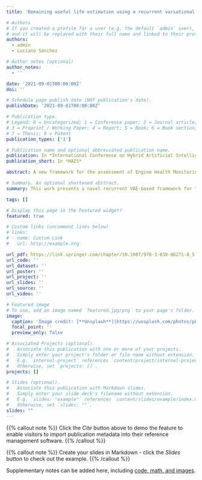 ```yaml
---
title: 'Remaining useful life estimation using a recurrent variational autoencoder'

# Authors
# If you created a profile for a user (e.g. the default `admin` user), write the username (folder name) here
# and it will be replaced with their full name and linked to their profile.
authors:
  - admin
  - Luciano Sánchez

# Author notes (optional)
author_notes:
  - ''

date: '2021-09-01T00:00:00Z'
doi: ''

# Schedule page publish date (NOT publication's date).
publishDate: '2021-09-01T00:00:00Z'

# Publication type.
# Legend: 0 = Uncategorized; 1 = Conference paper; 2 = Journal article;
# 3 = Preprint / Working Paper; 4 = Report; 5 = Book; 6 = Book section;
# 7 = Thesis; 8 = Patent
publication_types: ['1']

# Publication name and optional abbreviated publication name.
publication: In *International Conference on Hybrid Artificial Intelligence Systems*
publication_short: In *HAIS*

abstract: A new framework for the assessment of Engine Health Monitoring (EHM) data in aircraft is proposed. Traditionally, prognostics and health management systems rely on prior knowledge of the degradation of certain components along with professional expert opinion to predict the Remaining Useful Life (RUL). In order to avoid reliance on this process while still providing an accurate diagnosis, a data-driven approach using a novel recurrent version of a VAE is introduced. The latent space learned by this model, trained with the historical data recorded by the sensors embedded in these engines, is used to visually evaluate the deterioration progress of the engines. High prognostic accuracy in estimating the RUL is achieved by building a simple classifier on top of the learned features of the VAE. The superiority of the proposed method is compared with other popular and state-of-the-art approaches using Rolls Royce Turbofan engine data. The results of this study suggest that the proposed data-driven prognostic and explainable framework offers a new and promising approach.

# Summary. An optional shortened abstract.
summary: This work presents a novel recurrent VAE-based framework for the assessment of Engine Health Monitoring (EHM) data in aircraft.

tags: []

# Display this page in the Featured widget?
featured: true

# Custom links (uncomment lines below)
# links:
# - name: Custom Link
#   url: http://example.org

url_pdf: https://link.springer.com/chapter/10.1007/978-3-030-86271-8_5
url_code: ''
url_dataset: ''
url_poster: ''
url_project: ''
url_slides: ''
url_source: ''
url_video: ''

# Featured image
# To use, add an image named `featured.jpg/png` to your page's folder.
image:
  caption: 'Image credit: [**Unsplash**](https://unsplash.com/photos/pLCdAaMFLTE)'
  focal_point: ''
  preview_only: false

# Associated Projects (optional).
#   Associate this publication with one or more of your projects.
#   Simply enter your project's folder or file name without extension.
#   E.g. `internal-project` references `content/project/internal-project/index.md`.
#   Otherwise, set `projects: []`.
projects: []

# Slides (optional).
#   Associate this publication with Markdown slides.
#   Simply enter your slide deck's filename without extension.
#   E.g. `slides: "example"` references `content/slides/example/index.md`.
#   Otherwise, set `slides: ""`.
slides: ""
---
```


{{% callout note %}}
Click the _Cite_ button above to demo the feature to enable visitors to import publication metadata into their reference management software.
{{% /callout %}}

{{% callout note %}}
Create your slides in Markdown - click the _Slides_ button to check out the example.
{{% /callout %}}

Supplementary notes can be added here, including [code, math, and images](https://wowchemy.com/docs/writing-markdown-latex/).
